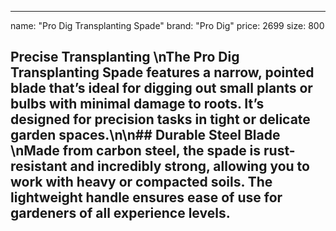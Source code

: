 --- 
name: "Pro Dig Transplanting Spade"
brand: "Pro Dig"
price: 2699
size: 800

## Precise Transplanting  \nThe **Pro Dig Transplanting Spade** features a narrow, pointed blade that’s ideal for digging out small plants or bulbs with minimal damage to roots. It’s designed for precision tasks in tight or delicate garden spaces.\n\n## Durable Steel Blade  \nMade from carbon steel, the spade is rust-resistant and incredibly strong, allowing you to work with heavy or compacted soils. The lightweight handle ensures ease of use for gardeners of all experience levels.

